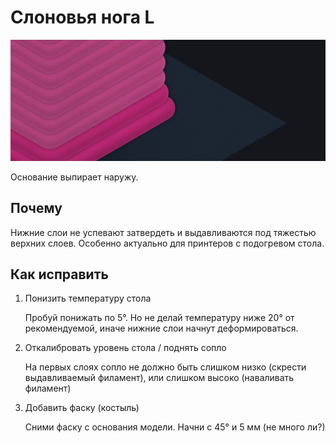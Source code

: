 # Слоновья нога L

![Слоновья нога](слоновья-нога.assets/слоновья-нога.png)

Основание выпирает наружу.

## Почему

Нижние слои не успевают затвердеть и выдавливаются под тяжестью верхних слоев.
Особенно актуально для принтеров с подогревом стола.

## Как исправить

1. Понизить температуру стола

    Пробуй понижать по 5°.
    Но не делай температуру ниже 20° от рекомендуемой,
    иначе нижние слои начнут деформироваться.

2. Откалибровать уровень стола / поднять сопло

    На первых слоях сопло не должно быть слишком низко
    (скрести выдавливаемый филамент),
    или слишком высоко (наваливать филамент)

3. Добавить фаску (костыль)

    Сними фаску с основания модели.
    Начни с 45° и 5 мм (не много ли?)
